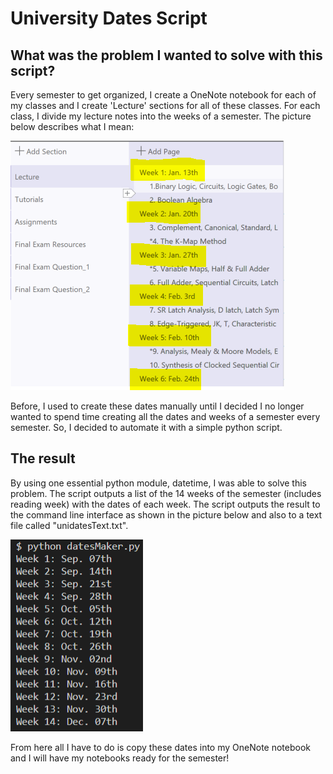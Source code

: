 # University Dates Script

## What was the problem I wanted to solve with this script?

Every semester to get organized, I create a OneNote notebook for each of my classes and I create 'Lecture' sections for all of these classes.
For each class, I divide my lecture notes into the weeks of a semester. The picture below describes what I mean:

![Picture of class example](https://github.com/isaguimet/uniDates-script/blob/master/images/courseExample.PNG)

Before, I used to create these dates manually until I decided I no longer wanted to spend time creating all the dates and weeks of a semester every semester. So, I decided to automate it with a simple python script.

## The result

By using one essential python module, datetime, I was able to solve this problem. The script outputs a list of the 14 weeks of the semester (includes reading week) with the dates of each week. The script outputs the result to the command line interface as shown in the picture below and also to a text file called "unidatesText.txt".

![Picture of script result](https://github.com/isaguimet/uniDates-script/blob/master/images/result.PNG)

From here all I have to do is copy these dates into my OneNote notebook and I will have my notebooks ready for the semester!
